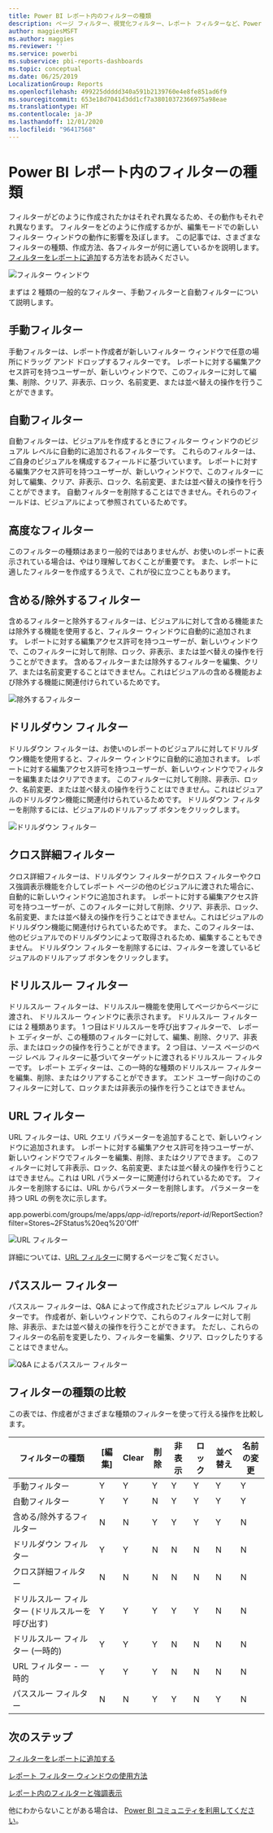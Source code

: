 ```yaml
---
title: Power BI レポート内のフィルターの種類
description: ページ フィルター、視覚化フィルター、レポート フィルターなど、Power BI のレポートのフィルターの種類について説明します。
author: maggiesMSFT
ms.author: maggies
ms.reviewer: ''
ms.service: powerbi
ms.subservice: pbi-reports-dashboards
ms.topic: conceptual
ms.date: 06/25/2019
LocalizationGroup: Reports
ms.openlocfilehash: 499225ddddd340a591b2139760e4e8fe851ad6f9
ms.sourcegitcommit: 653e18d7041d3dd1cf7a38010372366975a98eae
ms.translationtype: HT
ms.contentlocale: ja-JP
ms.lasthandoff: 12/01/2020
ms.locfileid: "96417568"
---
```

# <a name="types-of-filters-in-power-bi-reports"></a>Power BI レポート内のフィルターの種類

フィルターがどのように作成されたかはそれぞれ異なるため、その動作もそれぞれ異なります。 フィルターをどのように作成するかが、編集モードでの新しいフィルター ウィンドウの動作に影響を及ぼします。 この記事では、さまざまなフィルターの種類、作成方法、各フィルターが何に適しているかを説明します。 [フィルターをレポートに追加](power-bi-report-add-filter.md)する方法をお読みください。 

![フィルター ウィンドウ](media/power-bi-report-filter-types/power-bi-filter-pane.png)

まずは 2 種類の一般的なフィルター、手動フィルターと自動フィルターについて説明します。

## <a name="manual-filters"></a>手動フィルター 

手動フィルターは、レポート作成者が新しいフィルター ウィンドウで任意の場所にドラッグ アンド ドロップするフィルターです。 レポートに対する編集アクセス許可を持つユーザーが、新しいウィンドウで、このフィルターに対して編集、削除、クリア、非表示、ロック、名前変更、または並べ替えの操作を行うことができます。

## <a name="automatic-filters"></a>自動フィルター 

自動フィルターは、ビジュアルを作成するときにフィルター ウィンドウのビジュアル レベルに自動的に追加されるフィルターです。 これらのフィルターは、ご自身のビジュアルを構成するフィールドに基づいています。 レポートに対する編集アクセス許可を持つユーザーが、新しいウィンドウで、このフィルターに対して編集、クリア、非表示、ロック、名前変更、または並べ替えの操作を行うことができます。 自動フィルターを削除することはできません。それらのフィールドは、ビジュアルによって参照されているためです。

## <a name="more-advanced-filters"></a>高度なフィルター

このフィルターの種類はあまり一般的ではありませんが、お使いのレポートに表示されている場合は、やはり理解しておくことが重要です。 また、レポートに適したフィルターを作成するうえで、これが役に立つこともあります。

## <a name="include-and-exclude-filters"></a>含める/除外するフィルター

含めるフィルターと除外するフィルターは、ビジュアルに対して含める機能または除外する機能を使用すると、フィルター ウィンドウに自動的に追加されます。 レポートに対する編集アクセス許可を持つユーザーが、新しいウィンドウで、このフィルターに対して削除、ロック、非表示、または並べ替えの操作を行うことができます。 含めるフィルターまたは除外するフィルターを編集、クリア、または名前変更することはできません。これはビジュアルの含める機能および除外する機能に関連付けられているためです。

![除外するフィルター](media/power-bi-report-filter-types/power-bi-filters-exclude.png)

## <a name="drill-down-filters"></a>ドリルダウン フィルター

ドリルダウン フィルターは、お使いのレポートのビジュアルに対してドリルダウン機能を使用すると、フィルター ウィンドウに自動的に追加されます。 レポートに対する編集アクセス許可を持つユーザーが、新しいウィンドウでフィルターを編集またはクリアできます。 このフィルターに対して削除、非表示、ロック、名前変更、または並べ替えの操作を行うことはできません。これはビジュアルのドリルダウン機能に関連付けられているためです。 ドリルダウン フィルターを削除するには、ビジュアルのドリルアップ ボタンをクリックします。

![ドリルダウン フィルター](media/power-bi-report-filter-types/power-bi-filters-drill-down.png)

## <a name="cross-drill-filters"></a>クロス詳細フィルター

クロス詳細フィルターは、ドリルダウン フィルターがクロス フィルターやクロス強調表示機能を介してレポート ページの他のビジュアルに渡された場合に、自動的に新しいウィンドウに追加されます。 レポートに対する編集アクセス許可を持つユーザーが、このフィルターに対して削除、クリア、非表示、ロック、名前変更、または並べ替えの操作を行うことはできません。これはビジュアルのドリルダウン機能に関連付けられているためです。 また、このフィルターは、他のビジュアルでのドリルダウンによって取得されるため、編集することもできません。 ドリルダウン フィルターを削除するには、フィルターを渡しているビジュアルのドリルアップ ボタンをクリックします。

## <a name="drillthrough-filters"></a>ドリルスルー フィルター

ドリルスルー フィルターは、ドリルスルー機能を使用してページからページに渡され、 ドリルスルー ウィンドウに表示されます。 ドリルスルー フィルターには 2 種類あります。 1 つ目はドリルスルーを呼び出すフィルターで、 レポート エディターが、この種類のフィルターに対して、編集、削除、クリア、非表示、またはロックの操作を行うことができます。 2 つ目は、ソース ページのページ レベル フィルターに基づいてターゲットに渡されるドリルスルー フィルターです。 レポート エディターは、この一時的な種類のドリルスルー フィルターを編集、削除、またはクリアすることができます。 エンド ユーザー向けのこのフィルターに対して、ロックまたは非表示の操作を行うことはできません。

## <a name="url-filters"></a>URL フィルター

URL フィルターは、URL クエリ パラメーターを追加することで、新しいウィンドウに追加されます。 レポートに対する編集アクセス許可を持つユーザーが、新しいウィンドウでフィルターを編集、削除、またはクリアできます。 このフィルターに対して非表示、ロック、名前変更、または並べ替えの操作を行うことはできません。これは URL パラメーターに関連付けられているためです。 フィルターを削除するには、URL からパラメーターを削除します。 パラメーターを持つ URL の例を次に示します。

app.powerbi.com/groups/me/apps/*app-id*/reports/*report-id*/ReportSection?filter=Stores~2FStatus%20eq%20'Off'

![URL フィルター](media/power-bi-report-filter-types/power-bi-filter-url.png)

詳細については、[URL フィルター](../collaborate-share/service-url-filters.md)に関するページをご覧ください。

## <a name="pass-through-filters"></a>パススルー フィルター

パススルー フィルターは、Q&A によって作成されたビジュアル レベル フィルターです。 作成者が、新しいウィンドウで、これらのフィルターに対して削除、非表示、または並べ替えの操作を行うことができます。 ただし、これらのフィルターの名前を変更したり、フィルターを編集、クリア、ロックしたりすることはできません。

![Q&A によるパススルー フィルター](media/power-bi-report-filter-types/power-bi-filters-qna.png)

## <a name="comparing-filter-types"></a>フィルターの種類の比較

この表では、作成者がさまざまな種類のフィルターを使って行える操作を比較します。

| フィルターの種類 | [編集] | Clear | 削除 | 非表示 | ロック | 並べ替え | 名前の変更 |
|----|----|----|----|----|----|----|----|
| 手動フィルター | Y | Y | Y | Y | Y | Y | Y |
| 自動フィルター | Y | Y | N | Y | Y | Y | Y |
| 含める/除外するフィルター | N | N | Y | Y | Y | Y | N |
| ドリルダウン フィルター | Y | Y | N | N | N | N | N |
| クロス詳細フィルター | N | N | N | N | N | N | N |
| ドリルスルー フィルター (ドリルスルーを呼び出す) | Y | Y | Y | Y | Y | N | N |
| ドリルスルー フィルター (一時的) | Y | Y | Y | N | N | N | N |
| URL フィルター - 一時的 | Y | Y | Y | N | N | N | N |
| パススルー フィルター | N | N | Y | Y | N | Y | N |



## <a name="next-steps"></a>次のステップ

[フィルターをレポートに追加する](power-bi-report-add-filter.md)

[レポート フィルター ウィンドウの使用方法](../consumer/end-user-report-filter.md)

[レポート内のフィルターと強調表示](power-bi-reports-filters-and-highlighting.md)

他にわからないことがある場合は、 [Power BI コミュニティを利用してください](https://community.powerbi.com/)。
